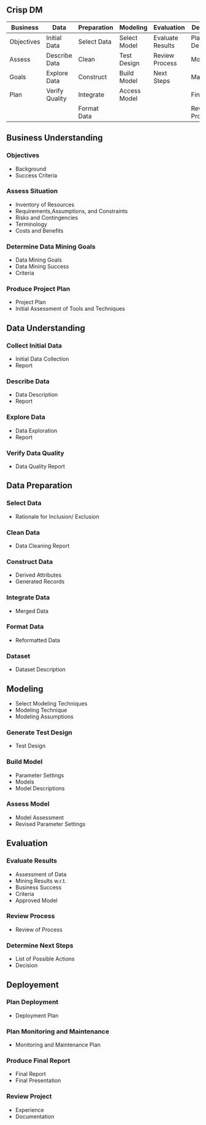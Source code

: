 ## Crisp DM
| Business    | Data            | Preparation | Modeling     | Evaluation       | Deployment       |
| -           | -               | -           | -            | -                | -                |
| Objectives  | Initial Data    | Select Data | Select Model | Evaluate Results |  Plan Deployment | 
| Assess      | Describe Data   | Clean       | Test Design  | Review Process   |  Monitoring      |
| Goals       | Explore Data    | Construct   | Build Model  | Next Steps       |  Maintenance     | 
| Plan        | Verify Quality  | Integrate   | Access Model |                  |  Final Report    |
|             |                 | Format Data |              |                  |  Review Project  |


## Business Understanding

### Objectives 
- Background
- Success Criteria

### Assess Situation
- Inventory of Resources
- Requirements,Assumptions, and Constraints
- Risks and Contingencies
- Terminology
- Costs and Benefits

###  Determine Data Mining Goals
- Data Mining Goals
- Data Mining Success
- Criteria

### Produce Project Plan
- Project Plan
- Initial Assessment of Tools and Techniques

## Data Understanding

### Collect Initial Data
- Initial Data Collection
- Report

### Describe Data
- Data Description
- Report

### Explore Data
- Data Exploration
- Report

### Verify Data Quality
- Data Quality Report

## Data Preparation

### Select Data
- Rationale for Inclusion/ Exclusion

### Clean Data
- Data Cleaning Report

### Construct Data
- Derived Attributes
- Generated Records

### Integrate Data
- Merged Data

### Format Data
- Reformatted Data

### Dataset
- Dataset Description

## Modeling
- Select Modeling Techniques
- Modeling Technique
- Modeling Assumptions

###  Generate Test Design
- Test Design

###  Build Model
- Parameter Settings
- Models
- Model Descriptions
### Assess Model
- Model Assessment
- Revised Parameter Settings

## Evaluation

###  Evaluate Results
- Assessment of Data
- Mining Results w.r.t.
- Business Success
- Criteria
- Approved Model

###  Review Process
- Review of Process

### Determine Next Steps
- List of Possible Actions
- Decision

## Deployement

### Plan Deployment
- Deployment Plan

### Plan Monitoring and Maintenance
- Monitoring and Maintenance Plan

### Produce Final Report
- Final Report
- Final Presentation

### Review Project
- Experience
- Documentation

